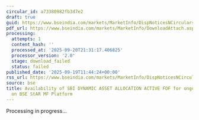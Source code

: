 ```yaml
---
circular_id: a73380982fb3d7e2
draft: true
guid: https://www.bseindia.com/markets/MarketInfo/DispNoticesNCirculars.aspx?Noticeid={46028478-0EF2-49F7-BA02-D4FA6D2384B4}&noticeno=20250919-14&dt=09/19/2025&icount=14&totcount=44&flag=0
pdf_url: https://www.bseindia.com/markets/MarketInfo/DownloadAttach.aspx?id=20250919-14&attachedId=
processing:
  attempts: 1
  content_hash: ''
  processed_at: '2025-09-20T21:31:17.406825'
  processor_version: '2.0'
  stage: download_failed
  status: failed
published_date: '2025-09-19T11:44:24+00:00'
rss_url: https://www.bseindia.com/markets/MarketInfo/DispNoticesNCirculars.aspx?Noticeid={46028478-0EF2-49F7-BA02-D4FA6D2384B4}&noticeno=20250919-14&dt=09/19/2025&icount=14&totcount=44&flag=0
source: bse
title: Availability of SBI DYNAMIC ASSET ALLOCATION ACTIVE FOF for ongoing transactions
  on BSE StAR MF Platform
---
```


Processing in progress...